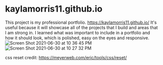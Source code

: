 # kaylamorris11.github.io
This project is my professional portfolio.
https://kaylamorris11.github.io/
It's useful because it will showcase all of the projects that I build and areas that I am strong in.
I learned what was important to include in a portfolio and how it should look, which is polished, easy on the eyes and responsive.![Screen Shot 2021-06-30 at 10 36 45 PM](https://user-images.githubusercontent.com/78561316/124071168-ce847680-d9f3-11eb-9b57-cc12e0077251.png)
![Screen Shot 2021-06-30 at 10 27 32 PM](https://user-images.githubusercontent.com/78561316/124071176-d17f6700-d9f3-11eb-8fbb-13191d1a931a.png)




css reset credit: https://meyerweb.com/eric/tools/css/reset/
